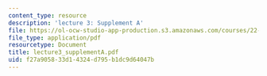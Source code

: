 ```yaml
---
content_type: resource
description: 'lecture 3: Supplement A'
file: https://ol-ocw-studio-app-production.s3.amazonaws.com/courses/22-058-principles-of-medical-imaging-fall-2002/f27a905833d14324d795b1dc9d64047b_lecture3_supplementA.pdf
file_type: application/pdf
resourcetype: Document
title: lecture3_supplementA.pdf
uid: f27a9058-33d1-4324-d795-b1dc9d64047b
---
```

